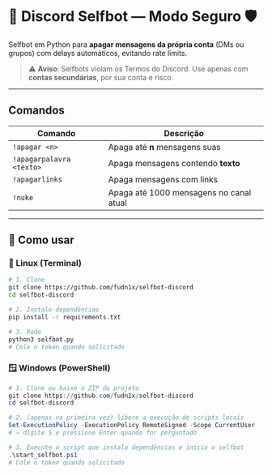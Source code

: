 # 🤖 Discord Selfbot — Modo Seguro 🛡️

Selfbot em Python para **apagar mensagens da própria conta** (DMs ou grupos) com delays automáticos, evitando rate limits.  
> ⚠️ **Aviso**: Selfbots violam os Termos do Discord. Use apenas com **contas secundárias**, por sua conta e risco.

---

## Comandos

| Comando | Descrição |
|---------|-----------|
| `!apagar <n>` | Apaga até **n** mensagens suas |
| `!apagarpalavra <texto>` | Apaga mensagens contendo **texto** |
| `!apagarlinks` | Apaga mensagens com links |
| `!nuke` | Apaga até 1000 mensagens no canal atual |

---

## 🚀 Como usar

### 🐧 Linux (Terminal)

```bash
# 1. Clone
git clone https://github.com/fudn1x/selfbot-discord
cd selfbot-discord

# 2. Instale dependências
pip install -r requirements.txt

# 3. Rode
python3 selfbot.py
# Cole o token quando solicitado
```


### 🪟 Windows (PowerShell)

```powershell
# 1. Clone ou baixe o ZIP do projeto
git clone https://github.com/fudn1x/selfbot-discord
cd selfbot-discord

# 2. (apenas na primeira vez) libere a execução de scripts locais
Set-ExecutionPolicy -ExecutionPolicy RemoteSigned -Scope CurrentUser
# → digite S e pressione Enter quando for perguntado

# 3. Execute o script que instala dependências e inicia o selfbot
.\start_selfbot.ps1
# Cole o token quando solicitado
